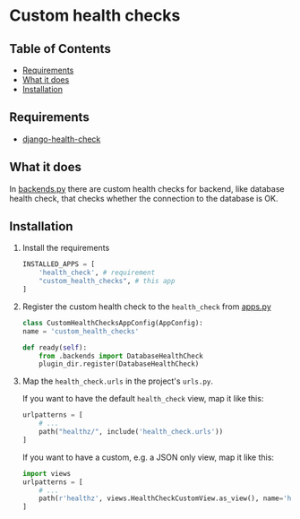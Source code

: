 # Custom health checks

## Table of Contents
<!-- START doctoc generated TOC please keep comment here to allow auto update -->
<!-- DON'T EDIT THIS SECTION, INSTEAD RE-RUN doctoc TO UPDATE -->

- [Requirements](#requirements)
- [What it does](#what-it-does)
- [Installation](#installation)

<!-- END doctoc generated TOC please keep comment here to allow auto update -->


## Requirements

- [django-health-check](https://pypi.org/project/django-health-check/)

## What it does

In [backends.py](backends.py) there are custom health checks for backend, like database health check, that checks whether the connection to the database is OK.

## Installation

1. Install the requirements

   ```python
   INSTALLED_APPS = [
       'health_check', # requirement
       "custom_health_checks", # this app
   ]
   ```

2. Register the custom health check to the `health_check` from [apps.py](apps.py)

   ```python
   class CustomHealthChecksAppConfig(AppConfig):
   name = 'custom_health_checks'

   def ready(self):
       from .backends import DatabaseHealthCheck
       plugin_dir.register(DatabaseHealthCheck)
   ```

3. Map the `health_check.urls` in the project's `urls.py`.

   If you want to have the default `health_check` view, map it like this:

   ```python
   urlpatterns = [
       # ...
       path("healthz/", include('health_check.urls'))
   ]
   ```

   If you want to have a custom, e.g. a JSON only view, map it like this:

   ```python
   import views
   urlpatterns = [
       # ...
       path(r'healthz', views.HealthCheckCustomView.as_view(), name='healthz'),
   ]
   ```
